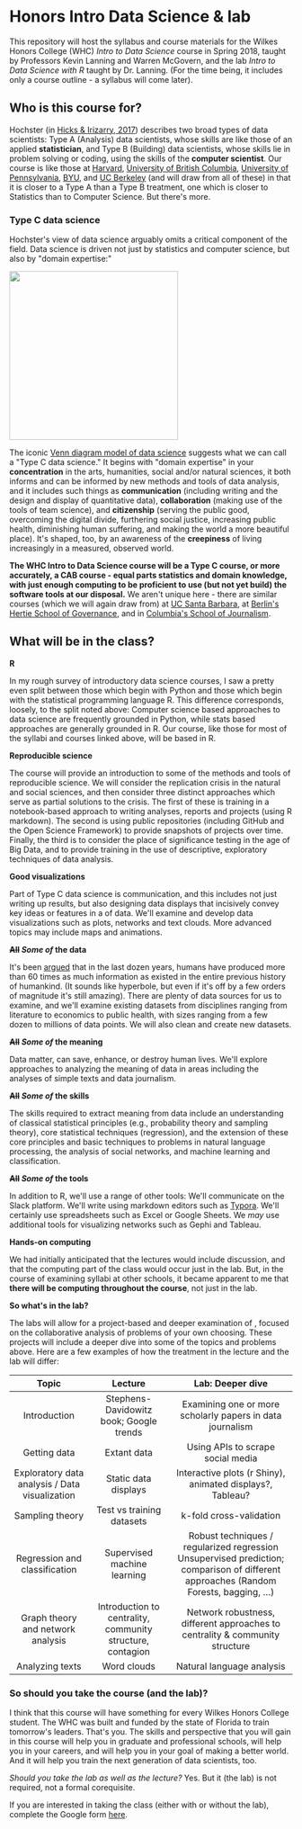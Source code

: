 # Honors Intro Data Science & lab
This repository will host the syllabus and course materials for the Wilkes Honors College (WHC) *Intro to Data Science* course in Spring 2018, taught by Professors Kevin Lanning and Warren McGovern, and the lab *Intro to Data Science with R* taught by Dr. Lanning. (For the time being, it includes only a course outline - a syllabus will come later).

## Who is this course for?
Hochster (in [Hicks & Irizarry, 2017](https://arxiv.org/ftp/arxiv/papers/1612/1612.07140.pdf)) describes two broad types of data scientists: Type A (Analysis) data scientists, whose skills are like those of an applied **statistician**, and Type B (Building) data scientists, whose skills lie in problem solving or coding, using the skills of the **computer scientist**.  Our course is like those at [Harvard](http://datasciencelabs.github.io/), [University of British Columbia](https://github.com/STAT545-UBC/STAT545-UBC.github.io), [University of Pennsylvania](https://github.com/MUSA-620-Spring-2017/Course-Materials), [BYU](https://byuistats.github.io/M335/syllabus.html), and [UC Berkeley](https://github.com/FAUDataScience/stat259) (and will draw from all of these) in that it is closer to a Type A than a Type B treatment, one which is closer to Statistics than to Computer Science. But there's more.

### Type C data science

Hochster's view of data science arguably omits a critical component of the field.  Data science is driven not just by statistics and computer science, but also by "domain expertise:"

<img src = "https://4.bp.blogspot.com/-0cbXveb1J_0/V-FtjJZ4rqI/AAAAAAAAMHM/bS32Pio2a1IFOyp5T86S0jiyB-3KAN1iwCEw/s1600/download%2B%25281%2529.png" width = "300px" />

The iconic [Venn diagram model of data science](https://www.google.com/search?q=venn+diagram+model+of+data+science&newwindow=1&safe=active&rlz=1C1CHBF_enUS762US763&tbm=isch&tbo=u&source=univ&sa=X&ved=0ahUKEwiM_abBtY7XAhXDQCYKHdgyB58QsAQIOg&biw=1378) suggests what we can call a "Type C data science." It begins with "domain expertise" in your **concentration** in the arts, humanities, social and/or natural sciences, it both informs and can be informed by new methods and tools of data analysis, and it includes such things as **communication** (including writing and the design and display of quantitative data), **collaboration** (making use of the tools of team science), and **citizenship** (serving the public good, overcoming the digital divide, furthering social justice, increasing public health, diminishing human suffering, and making the world a more beautiful place).  It's shaped, too, by an awareness of the **creepiness** of living increasingly in a measured, observed world.

**The WHC Intro to Data Science course will be a Type C course, or more accurately, a CAB course - equal parts statistics and domain knowledge, with just enough computing to be proficient to use (but not yet build) the software tools at our disposal.**  We aren't unique here - there are similar courses (which we will again draw from) at [UC Santa Barbara](https://github.com/raviolli77/dataScience-UCSBProjectGroup-Syllabus), at [Berlin's Hertie School of Governance](https://github.com/HertieDataScience/SyllabusAndLectures), and in [Columbia's School of Journalism](https://github.com/tommeagher/data1-fall2015). 

## What will be in the class?

**R**

In my rough survey of introductory data science courses, I saw a pretty even split between those which begin with Python and those which begin with the statistical programming language R. This difference corresponds, loosely, to the split noted above: Computer science based approaches to data science are frequently grounded in Python, while stats based approaches are generally grounded in R. Our course, like those for most of the syllabi and courses linked above, will be based in R. 

**Reproducible science**

The course will provide an introduction to some of the methods and tools of reproducible science. We will consider the replication crisis in the natural and social sciences, and then consider three distinct approaches which serve as partial solutions to the crisis.  The first of these is training in a notebook-based approach to writing analyses, reports and projects (using R markdown). The second is using public repositories (including GitHub and the Open Science Framework) to provide snapshots of projects over time. Finally, the third is to consider the place of significance testing in the age of Big Data, and to provide training in the use of descriptive, exploratory techniques of data analysis.

**Good visualizations**

Part of Type C data science is communication, and this includes not just writing up results, but also designing data displays that incisively convey key ideas or features in a of data. We'll examine and develop data visualizations such as plots, networks and text clouds. More advanced topics may include maps and animations.

**~~All~~ *Some of* the data**

It's been [argued](https://www.udemy.com/datascience/learn/v4/t/lecture/3473822?start=379) that in the last dozen years, humans have produced more than 60 times as much information as existed in the entire previous history of humankind. (It sounds like hyperbole, but even if it's off by a few orders of magnitude it's still amazing).  There are plenty of data sources for us to examine, and we'll examine existing datasets from disciplines ranging from literature to economics to public health, with sizes ranging from a few dozen to millions of data points.  We will also clean and create new datasets. 

**~~All~~ *Some of* the meaning**

Data matter, can save, enhance, or destroy human lives. We'll explore approaches to analyzing the meaning of data in areas including the analyses of simple texts and data journalism. 

**~~All~~ *Some of* the skills**

The skills required to extract meaning from data include an understanding of classical statistical principles (e.g., probability theory and sampling theory), core statistical techniques (regression), and the extension of these core principles and basic techniques to problems in natural language processing, the analysis of social networks, and machine learning and classification.

**~~All~~ *Some of* the tools**

In addition to R, we'll use a range of other tools: We'll communicate on the Slack platform. We'll write using markdown editors such as [Typora](https://typora.io/). We'll certainly use spreadsheets such as Excel or Google Sheets. We *may* use additional tools for visualizing networks such as Gephi and Tableau.

**Hands-on computing**

We had initially anticipated that the lectures would include discussion, and that the computing part of the class would occur just in the lab.  But, in the course of examining syllabi at other schools, it became apparent to me that **there will be computing throughout the course**, not just in the lab.

**So what's in the lab?**

The labs will allow for a project-based and deeper examination of , focused on the collaborative analysis of problems of your own choosing. These projects will include a deeper dive into some of the topics and problems above.  Here are a few examples of how the treatment in the lecture and the lab will differ:

|                  Topic                   |                 Lecture                  |             Lab: Deeper dive             |
| :--------------------------------------: | :--------------------------------------: | :--------------------------------------: |
|               Introduction               | Stephens-Davidowitz book; Google trends  | Examining one or more scholarly papers in data journalism |
|               Getting data               |               Extant data                |    Using APIs to scrape social media     |
| Exploratory data analysis / Data visualization |           Static data displays           | Interactive plots (r Shiny), animated  displays?, Tableau? |
|             Sampling theory              |        Test vs training datasets         |         k-fold cross-validation          |
|      Regression and classification       |       Supervised machine learning        | Robust techniques / regularized regression  Unsupervised prediction;  comparison  of different approaches (Random Forests, bagging, …) |
|    Graph theory and network analysis     | Introduction to centrality, community structure, contagion | Network robustness, different approaches to centrality & community structure |
|             Analyzing texts              |               Word clouds                |        Natural language analysis         |

### So should you take the course (and the lab)?

I think that this course will have something for every Wilkes Honors College student. The WHC was built and funded by the state of Florida to train tomorrow's leaders. That's you. The skills and perspective that you will gain in this course will help you in graduate and professional schools, will help you in your careers, and will help you in your goal of making a better world. And it will help you train the next generation of data scientists, too.

*Should you take the lab as well as the lecture?* Yes. But it (the lab) is not required, not a formal corequisite. 

If you are interested in taking the class (either with or without the lab), complete the Google form [here](https://goo.gl/forms/kXGAOTShcOLPwjPH2).

